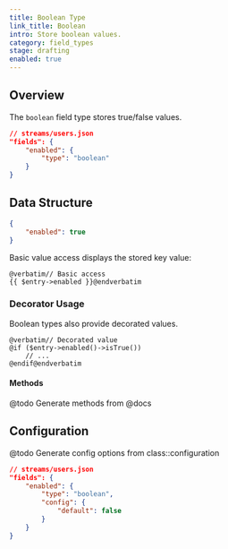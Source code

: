 ```yaml
---
title: Boolean Type
link_title: Boolean
intro: Store boolean values.
category: field_types
stage: drafting
enabled: true
---
```


## Overview

The `boolean` field type stores true/false values.

```json
// streams/users.json
"fields": {
    "enabled": {
        "type": "boolean"
    }
}
```


## Data Structure

```json
{
    "enabled": true
}
```

Basic value access displays the stored key value:

```blade
@verbatim// Basic access
{{ $entry->enabled }}@endverbatim
```

### Decorator Usage

Boolean types also provide decorated values.

```blade
@verbatim// Decorated value
@if ($entry->enabled()->isTrue())
    // ...
@endif@endverbatim
```

#### Methods

@todo Generate methods from @docs

## Configuration

@todo Generate config options from class::configuration

```json
// streams/users.json
"fields": {
    "enabled": {
        "type": "boolean",
        "config": {
            "default": false
        }
    }
}
```
